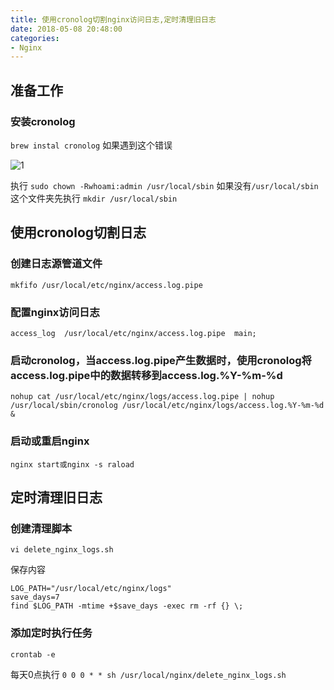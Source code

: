 ```yaml
---
title: 使用cronolog切割nginx访问日志,定时清理旧日志
date: 2018-05-08 20:48:00
categories: 
- Nginx
---
```


## 准备工作

### 安装cronolog
`brew instal cronolog`
如果遇到这个错误

![1](https://imgs.doodl6.com/nginx/use-cronolog-split-nginx-log/1.webp)

执行
`sudo chown -Rwhoami:admin /usr/local/sbin`
如果没有`/usr/local/sbin`这个文件夹先执行
`mkdir /usr/local/sbin`

## 使用cronolog切割日志

### 创建日志源管道文件
`mkfifo /usr/local/etc/nginx/access.log.pipe`

### 配置nginx访问日志
`access_log  /usr/local/etc/nginx/access.log.pipe  main;`

### 启动cronolog，当access.log.pipe产生数据时，使用cronolog将access.log.pipe中的数据转移到access.log.%Y-%m-%d

`nohup cat /usr/local/etc/nginx/logs/access.log.pipe | nohup /usr/local/sbin/cronolog /usr/local/etc/nginx/logs/access.log.%Y-%m-%d &`

### 启动或重启nginx
`nginx start或nginx -s raload`

## 定时清理旧日志

### 创建清理脚本
`vi delete_nginx_logs.sh`

保存内容
```text
LOG_PATH="/usr/local/etc/nginx/logs"
save_days=7
find $LOG_PATH -mtime +$save_days -exec rm -rf {} \;
```
### 添加定时执行任务
`crontab -e`

每天0点执行
`0 0 0 * * sh /usr/local/nginx/delete_nginx_logs.sh`